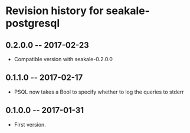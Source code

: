 # Revision history for seakale-postgresql

## 0.2.0.0 -- 2017-02-23

* Compatible version with seakale-0.2.0.0

## 0.1.1.0 -- 2017-02-17

* PSQL now takes a Bool to specify whether to log the queries to stderr

## 0.1.0.0 -- 2017-01-31

* First version.
